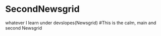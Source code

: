 # SecondNewsgrid
whatever I learn under devslopes(Newsgrid)
#This is the calm, main and second Newsgrid
